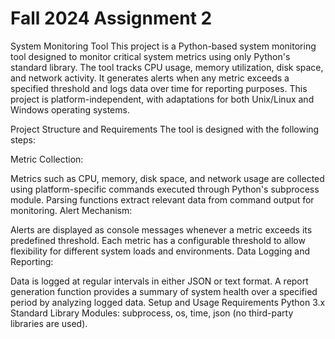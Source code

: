 # Fall 2024 Assignment 2
System Monitoring Tool
This project is a Python-based system monitoring tool designed to monitor critical system metrics using only Python's standard library. The tool tracks CPU usage, memory utilization, disk space, and network activity. It generates alerts when any metric exceeds a specified threshold and logs data over time for reporting purposes. This project is platform-independent, with adaptations for both Unix/Linux and Windows operating systems.

Project Structure and Requirements
The tool is designed with the following steps:

Metric Collection:

Metrics such as CPU, memory, disk space, and network usage are collected using platform-specific commands executed through Python's subprocess module.
Parsing functions extract relevant data from command output for monitoring.
Alert Mechanism:

Alerts are displayed as console messages whenever a metric exceeds its predefined threshold.
Each metric has a configurable threshold to allow flexibility for different system loads and environments.
Data Logging and Reporting:

Data is logged at regular intervals in either JSON or text format.
A report generation function provides a summary of system health over a specified period by analyzing logged data.
Setup and Usage
Requirements
Python 3.x
Standard Library Modules: subprocess, os, time, json (no third-party libraries are used).
